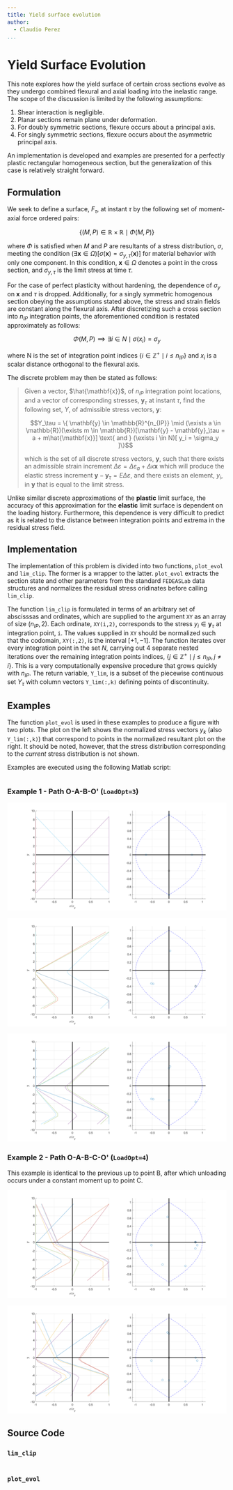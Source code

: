 ```yaml
---
title: Yield surface evolution
author:
  - Claudio Perez
...
```


# Yield Surface Evolution

This note explores how the yield surface of certain cross sections evolve as they undergo combined flexural and axial loading into the inelastic range. The scope of the discussion is limited by the following assumptions:

1. Shear interaction is negligible.
2. Planar sections remain plane under deformation.
3. For doubly symmetric sections, flexure occurs about a principal axis.
4. For singly symmetric sections, flexure occurs about the asymmetric principal axis.

An implementation is developed and examples are presented for a perfectly plastic rectangular homogeneous section, but the generalization of this case is relatively straight forward.

## Formulation

We seek to define a surface, $F_\tau$, at instant $\tau$ by the following set of moment-axial force ordered pairs:

$$
\{ \left( M, P \right) \in \mathbb{R} \times \mathbb{R} \mid \Phi(M,P) \}
$$

where $\Phi$ is satisfied when $M$ and $P$ are resultants of a stress distribution, $\sigma$, meeting the condition $(\exists \mathbf{x} \in \Omega ) [\sigma ( \mathbf{x} ) = \sigma_{y, \tau }(\mathbf{x})]$ for material behavior with only one component. In this condition, $\mathbf{x} \in \Omega$ denotes a point in the cross section, and $\sigma_{y,\tau}$ is the limit stress at time $\tau$.

For the case of perfect plasticity without hardening, the dependence of $\sigma_y$ on $\mathbf{x}$ and $\tau$ is dropped. Additionally, for a singly symmetric homogenous section obeying the assumptions stated above, the stress and strain fields are constant along the flexural axis. After discretizing such a cross section into $n_{IP}$ integration points, the aforementioned condition is restated approximately as follows:

$$
\Phi(M,P) \implies \exists i \in N \mid \sigma(x_i) = \sigma_y 
$$

where N is the set of integration point indices $\{i \in\mathbb{Z}^+ \mid i \le n_{IP} \}$ and $x_i$ is a scalar distance orthogonal to the flexural axis.

The discrete problem may then be stated as follows:

>
> Given a vector, $\hat{\mathbf{x}}$, of $n_{IP}$ integration point locations, and a vector of corresponding stresses, $\mathbf{y}_\tau$ at instant $\tau$, find the following set, $Y$, of admissible stress vectors, $\mathbf{y}$:
>
> $$Y_\tau = \{ \mathbf{y} \in \mathbb{R}^{n_{IP}} \mid (\exists a \in \mathbb{R})(\exists m \in \mathbb{R})[\mathbf{y} - \mathbf{y}_\tau = a + m\hat{\mathbf{x}}] \text{ and } (\exists i \in N)[ y_i = \sigma_y ]\}$$
>
> which is the set of all discrete stress vectors, $\mathbf{y}$, such that there exists an admissible strain increment $\Delta \varepsilon = \Delta\varepsilon_a + \Delta\kappa \mathbf{x}$ which will produce the elastic stress increment $\mathbf{y} - \mathbf{y}_\tau = E \Delta\varepsilon$, and there exists an element, $y_i$, in $\mathbf{y}$ that is equal to the limit stress.
>

Unlike similar discrete approximations of the **plastic** limit surface, the accuracy of this approximation for the **elastic** limit surface is dependent on the loading history. Furthermore, this dependence is very difficult to predict as it is related to the distance between integration points and extrema in the residual stress field.

## Implementation

The implementation of this problem is divided into two functions, `plot_evol` and `lim_clip`. The former is a wrapper to the latter. `plot_evol` extracts the section state and other parameters from the standard `FEDEASLab` data structures and normalizes the residual stress oridinates before calling `lim_clip`.

The function `lim_clip` is formulated in terms of an arbitrary set of abscisssas and ordinates, which are supplied to the argument `XY` as an array of size $(n_{IP},2)$. Each ordinate, `XY(i,2)`, corresponds to the stress $y_i \in \mathbf{y}_\tau$ at integration point, `i`. The values supplied in `XY` should be normalized such that the codomain, `XY(:,2)`,  is the interval $[+1, -1]$. The function iterates over every integration point in the set $N$, carrying out 4 separate nested iterations over the remaining integration points indices, $\{ j \in\mathbb{Z}^+ \mid j \le n_{IP}, j \ne i\}$.  This is a very computationally expensive procedure that grows quickly with $n_{IP}$. The return variable, `Y_lim`, is a subset of the piecewise continuous set $Y_\tau$ with column vectors `Y_lim(:,k)` defining points of discontinuity.

## Examples

The function `plot_evol` is used in these examples to produce a figure with two plots. The plot on the left shows the normalized stress vectors $y_k$ (also `Y_lim(:,k)`) that correspond to points in the normalized resultant plot on the right. It should be noted, however, that the stress distribution corresponding to the *current* stress distribution is not shown.

Examples are executed using the following Matlab script:

<script src="https://gist.github.com/claudioperez/c6e9c9f108fe3706ef18aecd6984444a.js?file=surf_ex_2.m"></script>

```{include=surf_ex_2.m .matlab}
```

### Example 1 - Path O-A-B-O' (`LoadOpt=3`)

![Point A, 30 integration points.](./oabo-a-30.png)

![Point B, 30 integration points.](./oabo-b-30.png)

![Point O', 30 integration points.](./oabo-o-30.png)

### Example 2 - Path O-A-B-C-O' (`LoadOpt=4`)

This example is identical to the previous up to point B, after which unloading occurs under a constant moment up to point C.

![Point C, 30 integration points.](./oabco-c-30.png)

![Point O', 30 integration points.](./oabco-o-30.png)

## Source Code

### `lim_clip`

<script src="https://gist.github.com/claudioperez/c6e9c9f108fe3706ef18aecd6984444a.js?file=lim_clip.m"></script>

```{include=lim_clip.m .matlab}
```

### `plot_evol`

<script src="https://gist.github.com/claudioperez/c6e9c9f108fe3706ef18aecd6984444a.js?file=plot_evol.m"></script>

```{include=plot_evol.m .matlab}
```
